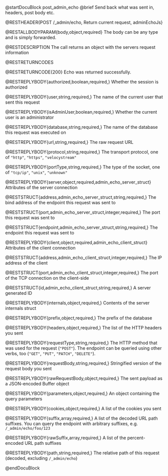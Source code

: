 
@startDocuBlock post_admin_echo
@brief Send back what was sent in, headers, post body etc.

@RESTHEADER{POST /_admin/echo, Return current request, adminEchoJs}

@RESTALLBODYPARAM{body,object,required}
The body can be any type and is simply forwarded.

@RESTDESCRIPTION
The call returns an object with the servers request information

@RESTRETURNCODES

@RESTRETURNCODE{200}
Echo was returned successfully.

@RESTREPLYBODY{authorized,boolean,required,}
Whether the session is authorized

@RESTREPLYBODY{user,string,required,}
The name of the current user that sent this request

@RESTREPLYBODY{isAdminUser,boolean,required,}
Whether the current user is an administrator

@RESTREPLYBODY{database,string,required,}
The name of the database this request was executed on

@RESTREPLYBODY{url,string,required,}
The raw request URL

@RESTREPLYBODY{protocol,string,required,}
The transport protocol, one of `"http"`, `"https"`, `"velocystream"`

@RESTREPLYBODY{portType,string,required,}
The type of the socket, one of `"tcp/ip"`, `"unix"`, `"unknown"`

@RESTREPLYBODY{server,object,required,admin_echo_server_struct}
Attributes of the server connection

@RESTSTRUCT{address,admin_echo_server_struct,string,required,}
The bind address of the endpoint this request was sent to

@RESTSTRUCT{port,admin_echo_server_struct,integer,required,}
The port this request was sent to

@RESTSTRUCT{endpoint,admin_echo_server_struct,string,required,}
The endpoint this request was sent to

@RESTREPLYBODY{client,object,required,admin_echo_client_struct}
Attributes of the client connection

@RESTSTRUCT{address,admin_echo_client_struct,integer,required,}
The IP address of the client

@RESTSTRUCT{port,admin_echo_client_struct,integer,required,}
The port of the TCP connection on the client-side

@RESTSTRUCT{id,admin_echo_client_struct,string,required,}
A server generated ID

@RESTREPLYBODY{internals,object,required,}
Contents of the server internals struct

@RESTREPLYBODY{prefix,object,required,}
The prefix of the database

@RESTREPLYBODY{headers,object,required,}
The list of the HTTP headers you sent

@RESTREPLYBODY{requestType,string,required,}
The HTTP method that was used for the request (`"POST"`). The endpoint can be
queried using other verbs, too (`"GET"`, `"PUT"`, `"PATCH"`, `"DELETE"`).

@RESTREPLYBODY{requestBody,string,required,}
Stringified version of the request body you sent

@RESTREPLYBODY{rawRequestBody,object,required,}
The sent payload as a JSON-encoded Buffer object

@RESTREPLYBODY{parameters,object,required,}
An object containing the query parameters

@RESTREPLYBODY{cookies,object,required,}
A list of the cookies you sent

@RESTREPLYBODY{suffix,array,required,}
A list of the decoded URL path suffixes. You can query the endpoint with
arbitrary suffixes, e.g. `/_admin/echo/foo/123`

@RESTREPLYBODY{rawSuffix,array,required,}
A list of the percent-encoded URL path suffixes

@RESTREPLYBODY{path,string,required,}
The relative path of this request (decoded, excluding `/_admin/echo`)


@endDocuBlock
